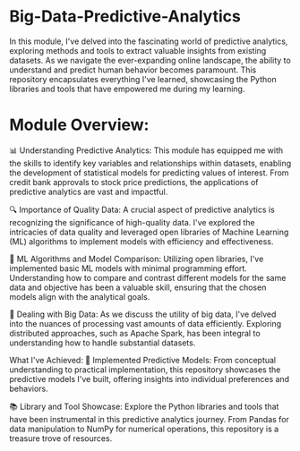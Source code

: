 # Big-Data-Predictive-Analytics

In this module, I've delved into the fascinating world of predictive analytics, exploring methods and tools to extract valuable insights from existing datasets. As we navigate the ever-expanding online landscape, the ability to understand and predict human behavior becomes paramount. This repository encapsulates everything I've learned, showcasing the Python libraries and tools that have empowered me during my learning.

# Module Overview:
📊 Understanding Predictive Analytics:
This module has equipped me with the skills to identify key variables and relationships within datasets, enabling the development of statistical models for predicting values of interest. From credit bank approvals to stock price predictions, the applications of predictive analytics are vast and impactful.

🔍 Importance of Quality Data:
A crucial aspect of predictive analytics is recognizing the significance of high-quality data. I've explored the intricacies of data quality and leveraged open libraries of Machine Learning (ML) algorithms to implement models with efficiency and effectiveness.

🤖 ML Algorithms and Model Comparison:
Utilizing open libraries, I've implemented basic ML models with minimal programming effort. Understanding how to compare and contrast different models for the same data and objective has been a valuable skill, ensuring that the chosen models align with the analytical goals.

💽 Dealing with Big Data:
As we discuss the utility of big data, I've delved into the nuances of processing vast amounts of data efficiently. Exploring distributed approaches, such as Apache Spark, has been integral to understanding how to handle substantial datasets.

What I've Achieved:
🚀 Implemented Predictive Models:
From conceptual understanding to practical implementation, this repository showcases the predictive models I've built, offering insights into individual preferences and behaviors.

📚 Library and Tool Showcase:
Explore the Python libraries and tools that have been instrumental in this predictive analytics journey. From Pandas for data manipulation to NumPy for numerical operations, this repository is a treasure trove of resources.

